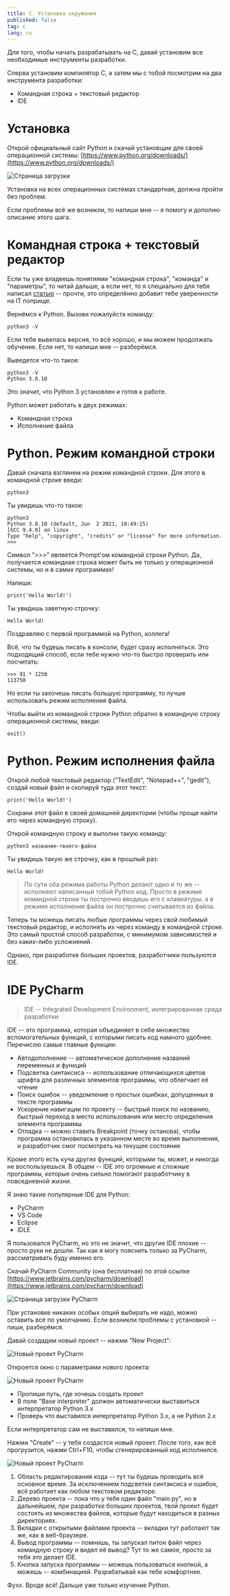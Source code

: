 ```yaml
---
title: C. Установка окружения
published: false
tag: c
lang: ru
---
```


Для того, чтобы начать разрабатывать на C, давай установим все необходимые инструменты разработки.

Сперва установим компилятор C, а затем мы с тобой посмотрим на два инструмента разработки:
* Командная строка + текстовый редактор
* IDE

# [](#header-1)Установка

Открой официальный сайт Python и скачай установщик для своей операционной системы: [https://www.python.org/downloads/](https://www.python.org/downloads/)

![Страница загрузки](/assets/images/download-page.png)

Установка на всех операционных системах стандартная, должна пройти без проблем.

Если проблемы всё же возникли, то напиши мне -- я помогу и дополню описание этого шага.

# [](#header-1)Командная строка + текстовый редактор

Если ты уже владеешь понятиями "командная строка", "команда" и "параметры", то читай дальше, а если нет, то я специально для тебя написал [статью](/terminal-basics) -- прочти, это определённо добавит тебе уверенности на IT поприще.

Вернёмся к Python. Вызови пожалуйста команду:

```
python3 -V
```

Если тебе вывелась версия, то всё хорошо, и мы можем продолжать обучение. Если нет, то напиши мне -- разберёмся.

Выведется что-то такое:

```
python3 -V
Python 3.8.10
```

Это значит, что Python 3 установлен и готов к работе.

Python может работать в двух режимах:

* Командная строка
* Исполнение файла

# [](#header-2)Python. Режим командной строки

Давай сначала взглянем на режим командной строки. Для этого в командной строке введи:

```
python3
```

Ты увидишь что-то такое:

```
python3
Python 3.8.10 (default, Jun  2 2021, 10:49:15)
[GCC 9.4.0] on linux
Type "help", "copyright", "credits" or "license" for more information.
>>>
```

Символ "\>\>\>" является Prompt'ом командной строки Python. Да, получается командная строка может быть не только у операционной системы, но и в самих программах!

Напиши:

```
print('Hello World!')
```

Ты увидишь заветную строчку:

```
Hello World!
```

Поздравляю с первой программой на Python, коллега!

Всё, что ты будешь писать в консоли, будет сразу исполняться. Это подходящий способ, если тебе нужно что-то быстро проверить или посчитать:

```
>>> 91 * 1250
113750
```

Но если ты захочешь писать большую программу, то лучше использовать режим исполнения файла.

Чтобы выйти из командной строки Python обратно в командную строку операционной системы, введи:

```
exit()
```

# [](#header-2)Python. Режим исполнения файла

Открой любой текстовый редактор ("TextEdit", "Notepad++", "gedit"), создай новый файл и скопируй туда этот текст:

```
print('Hello World!')
```

Сохрани этот файл в своей домашней директории (чтобы проще найти его через командную строку).

Открой командную строку и выполни такую команду:

```
python3 название-твоего-файла
```

Ты увидишь такую же строчку, как в прошлый раз:

```
Hello World!
```

> По сути оба режима работы Python делают одно и то же -- исполняют написанный тобой Python код. Просто в режиме командной строки ты построчно вводишь его с клавиатуры, а в режиме исполнения файла он построчно считывается из файла.

Теперь ты можешь писать любые программы через свой любимый текстовый редактор, и исполнять их через команду в командной строке. Это самый простой способ разработки, с минимумом зависимостей и без каких-либо усложнений.

Однако, при разработке больших проектов, разработчики пользуются IDE.

# [](#header-1)IDE PyCharm

> IDE -- Integrated Development Environment, интегрированная среда разработки

IDE -- это программа, которая объединяет в себе множество вспомогательных функций, с которыми писать код намного удобнее. Перечислю самые главные функции:

* Автодополнение -- автоматическое дополнение названий переменных и функций
* Подсветка синтаксиса -- использование отличающихся цветов шрифта для различных элементов программы, что облегчает её чтение
* Поиск ошибок -- уведомление о простых ошибках, допущенных в тексте программы
* Ускорение навигации по проекту -- быстрый поиск по названию, быстрый переход в место использования или место определения элемента программы
* Отладка -- можно ставить Breakpoint (точку останова), чтобы программа остановилась в указанном месте во время выполнения, и разработчик смог посмотреть на текущее состояние

Кроме этого есть куча других функций, которыми ты, может, и никогда не воспользуешься. В общем -- IDE это огромные и сложные программы, которые очень сильно помогают разработчику в повседневной жизни.

Я знаю такие популярные IDE для Python:

* PyCharm
* VS Code
* Eclipse
* IDLE

Я пользовался PyCharm, но это не значит, что другие IDE плохие -- просто руки не дошли. Так как я могу пояснить только за PyCharm, рассматривать буду именно его.

Скачай PyCharm Community (она бесплатная) по этой ссылке [https://www.jetbrains.com/pycharm/download](https://www.jetbrains.com/pycharm/download)

![Страница загрузки PyCharm](/assets/images/pycharm-download.png)

При установке никаких особых опций выбирать не надо, можно оставить всё по умолчанию. Если возникли проблемы с установкой -- пиши, разберёмся.

Давай создадим новый проект -- нажми "New Project":

![Новый проект PyCharm](/assets/images/pycharm-new-project.png)

Откроется окно с параметрами нового проекта:

![Новый проект PyCharm](/assets/images/pycharm-new-project-window.png)

* Пропиши путь, где хочешь создать проект
* В поле "Base interpreter" должен автоматически выставиться интерпретатор Python 3.x
* Проверь что выставился интерпретатор Python 3.x, а не Python 2.x

Если интерпретатор сам не выставился, то напиши мне.

Нажми "Create" -- у тебя создастся новый проект. После того, как всё прогрузится, нажми Ctrl+F10, чтобы сгенерированный код исполнился.

![Новый проект PyCharm](/assets/images/pycharm-window.png)

1. Область редактирования кода -- тут ты будешь проводить всё основное время. За исключением подсветки синтаксиса и ошибок, всё работает как любом текстовом редакторе.
2. Дерево проекта -- пока что у тебя один файл "main.py", но в дальнейшем, при разработке больших проектов, твой проект будет состоять из множества файлов, которые будут находиться в разных директориях.
3. Вкладки с открытыми файлами проекта -- вкладки тут работают так же, как в веб-браузере.
4. Вывод программы -- помнишь, ты запускал питон файл через командную строку и видел её вывод? Тут то же самое, просто за тебя это делает IDE.
5. Кнопка запуска программы -- можешь пользоваться кнопкой, а можешь -- комбинацией. Разрабатывай как тебе комфортнее.

Фухх. Вроде всё! Дальше уже только изучение Python.
